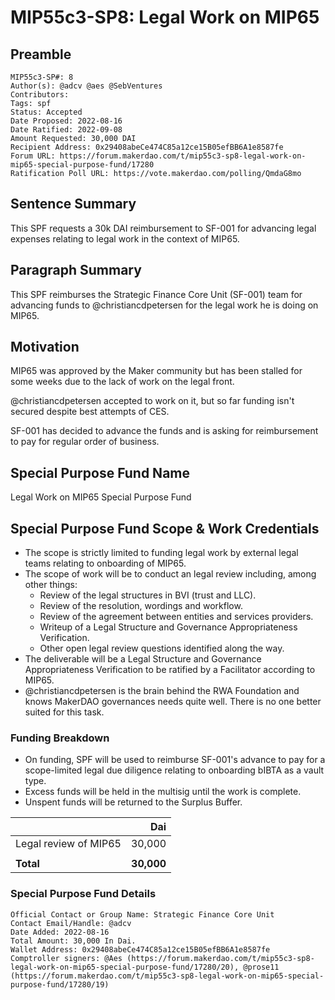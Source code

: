 # MIP55c3-SP8: Legal Work on MIP65

## Preamble

```
MIP55c3-SP#: 8
Author(s): @adcv @aes @SebVentures
Contributors:
Tags: spf
Status: Accepted
Date Proposed: 2022-08-16
Date Ratified: 2022-09-08
Amount Requested: 30,000 DAI
Recipient Address: 0x29408abeCe474C85a12ce15B05efBB6A1e8587fe
Forum URL: https://forum.makerdao.com/t/mip55c3-sp8-legal-work-on-mip65-special-purpose-fund/17280
Ratification Poll URL: https://vote.makerdao.com/polling/QmdaG8mo
```

## Sentence Summary

This SPF requests a 30k DAI reimbursement to SF-001 for advancing legal expenses relating to legal work in the context of MIP65.

## Paragraph Summary

This SPF reimburses the Strategic Finance Core Unit (SF-001) team for advancing funds to @christiancdpetersen for the legal work he is doing on MIP65.


## Motivation

MIP65 was approved by the Maker community but has been stalled for some weeks due to the lack of work on the legal front.

@christiancdpetersen accepted to work on it, but so far funding isn't secured despite best attempts of CES. 

SF-001 has decided to advance the funds and is asking for reimbursement to pay for regular order of business.

## Special Purpose Fund Name

Legal Work on MIP65 Special Purpose Fund

## Special Purpose Fund Scope & Work Credentials

* The scope is strictly limited to funding legal  work by external legal teams relating to onboarding of MIP65.
* The scope of work will be to conduct an legal review including, among other things:
    * Review of the legal structures in BVI (trust and LLC).
    * Review of the resolution, wordings and workflow.
    * Review of the agreement between entities and services providers.
    * Writeup of a Legal Structure and Governance Appropriateness Verification.
    * Other open legal review questions identified along the way.
* The deliverable will be a Legal Structure and Governance Appropriateness Verification to be ratified by a Facilitator according to MIP65.
* @christiancdpetersen is the brain behind the RWA Foundation and knows MakerDAO governances needs quite well. There is no one better suited for this task.

### Funding Breakdown

* On funding, SPF will be used to reimburse SF-001's advance to pay for a scope-limited legal due diligence relating to onboarding bIBTA as a vault type.
* Excess funds will be held in the multisig until the work is complete.
* Unspent funds will be returned to the Surplus Buffer.

||Dai|
|---|---:|
|Legal review of MIP65 |30,000|
|||
|**Total**|**30,000**|

### Special Purpose Fund Details

```
Official Contact or Group Name: Strategic Finance Core Unit
Contact Email/Handle: @adcv
Date Added: 2022-08-16
Total Amount: 30,000 In Dai.
Wallet Address: 0x29408abeCe474C85a12ce15B05efBB6A1e8587fe
Comptroller signers: @Aes (https://forum.makerdao.com/t/mip55c3-sp8-legal-work-on-mip65-special-purpose-fund/17280/20), @prose11 (https://forum.makerdao.com/t/mip55c3-sp8-legal-work-on-mip65-special-purpose-fund/17280/19)
```
